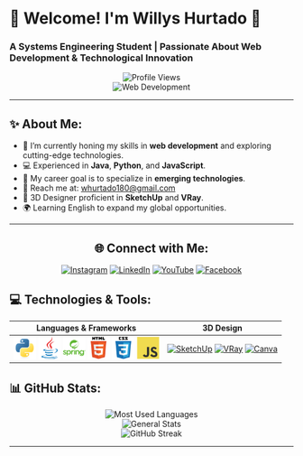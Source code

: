 # 🌟 Welcome! I'm Willys Hurtado 👋  

### A Systems Engineering Student | Passionate About Web Development & Technological Innovation  

<div align="center">
  <img src="https://komarev.com/ghpvc/?username=sirwillys06&label=Profile%20Views&color=0e75b6&style=flat" alt="Profile Views" />
</div>

<div align="center">
  <img src="https://media0.giphy.com/media/v1.Y2lkPTc5MGI3NjExZGFwc3YyZmk5NDBmbHg3ZjF4MTN6aXI0cW1uaWtkdWZtZDZlYjV0cSZlcD12MV9pbnRlcm5hbF9naWZfYnlfaWQmY3Q9Zw/bGgsc5mWoryfgKBx1u/giphy.webp" alt="Web Development" width="400" height="300" />
</div>

---

## ✨ About Me:

- 📖 I’m currently honing my skills in **web development** and exploring cutting-edge technologies.
- 💻 Experienced in **Java**, **Python**, and **JavaScript**.
- 🎯 My career goal is to specialize in **emerging technologies**.
- 📧 Reach me at: [whurtado180@gmail.com](mailto:whurtado180@gmail.com)
- 🎨 3D Designer proficient in **SketchUp** and **VRay**.
- 🌍 Learning English to expand my global opportunities.

---

<div align="center">

## 🌐 Connect with Me:

<a href="https://www.instagram.com" target="_blank"><img src="https://cdn-icons-png.flaticon.com/128/1384/1384063.png" alt="Instagram" width="40" /></a>
<a href="https://www.linkedin.com" target="_blank"><img src="https://raw.githubusercontent.com/maurodesouza/profile-readme-generator/master/src/assets/icons/social/linkedin/default.svg" alt="LinkedIn" width="40" /></a>
<a href="https://www.youtube.com" target="_blank"><img src="https://raw.githubusercontent.com/maurodesouza/profile-readme-generator/master/src/assets/icons/social/youtube/default.svg" alt="YouTube" width="40" /></a>
<a href="https://www.facebook.com" target="_blank"><img src="https://raw.githubusercontent.com/maurodesouza/profile-readme-generator/master/src/assets/icons/social/facebook/default.svg" alt="Facebook" width="40" /></a>

</div>

## 💻 Technologies & Tools:

| **Languages & Frameworks** | **3D Design** |
|:-:|:-:|
|<a href="https://www.python.org/" target="_blank"><img src="https://raw.githubusercontent.com/devicons/devicon/master/icons/python/python-original.svg" alt="Python" width="40" /></a> <a href="https://www.java.com/" target="_blank"><img src="https://raw.githubusercontent.com/devicons/devicon/master/icons/java/java-original.svg" alt="Java" width="40" /></a> <a href="https://spring.io/projects/spring-boot" target="_blank"><img src="https://raw.githubusercontent.com/devicons/devicon/master/icons/spring/spring-original-wordmark.svg" alt="Spring Boot" width="40" /></a> <a href="https://www.w3.org/html/" target="_blank"><img src="https://raw.githubusercontent.com/devicons/devicon/master/icons/html5/html5-original-wordmark.svg" alt="HTML5" width="40" /></a> <a href="https://developer.mozilla.org/en-US/docs/Web/CSS" target="_blank"><img src="https://raw.githubusercontent.com/devicons/devicon/master/icons/css3/css3-original-wordmark.svg" alt="CSS3" width="40" /></a> <a href="https://developer.mozilla.org/en-US/docs/Web/JavaScript" target="_blank"><img src="https://raw.githubusercontent.com/devicons/devicon/master/icons/javascript/javascript-original.svg" alt="JavaScript" width="40" /></a>|<a href="https://www.sketchup.com/" target="_blank"><img src="https://upload.wikimedia.org/wikipedia/commons/thumb/5/59/SketchUp_logo.png/512px-SketchUp_logo.png" alt="SketchUp" width="40" /></a> <a href="https://www.chaos.com/es/vray/sketchup" target="_blank"><img src="https://upload.wikimedia.org/wikipedia/commons/thumb/c/c9/V-Ray_Logo.png/512px-V-Ray_Logo.png" alt="VRay" width="40" /></a> <a href="https://www.canva.com/" target="_blank"><img src="https://upload.wikimedia.org/wikipedia/commons/3/3e/Canva_Logo.png" alt="Canva" width="40" /></a>|



## 📊 GitHub Stats:

<div align="center">
  <img src="https://github-readme-stats.vercel.app/api/top-langs?username=sirwillys06&show_icons=true&locale=en&bg_color=0d1117&text_color=ffffff&layout=compact" alt="Most Used Languages" />
</div>

<div align="center">
  <img src="https://github-readme-stats.vercel.app/api?username=sirwillys06&show_icons=true&locale=en&bg_color=0d1117&text_color=ffffff" alt="General Stats" />
</div>

<div align="center">
  <img src="https://github-readme-streak-stats.herokuapp.com/?user=sirwillys06&theme=dark&background=0d1117" alt="GitHub Streak" />
</div>

---


